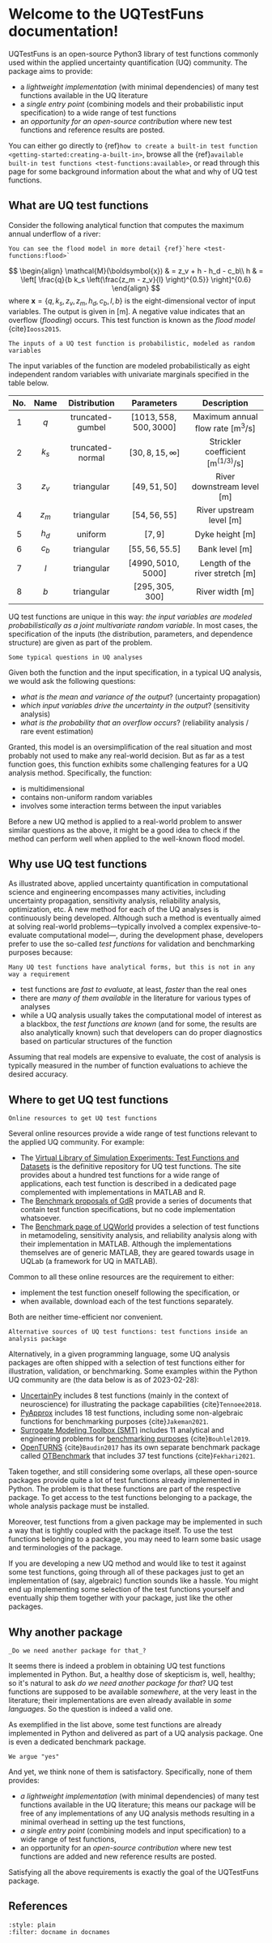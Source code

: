 # Welcome to the UQTestFuns documentation!

UQTestFuns is an open-source Python3 library of test functions commonly used
within the applied uncertainty quantification (UQ) community.
The package aims to provide:

- a _lightweight implementation_ (with minimal dependencies)
  of many test functions available in the UQ literature
- a _single entry point_ (combining models and their probabilistic input 
  specification) to a wide range of test functions
- an _opportunity for an open-source contribution_ where new test functions and
  reference results are posted.

You can either go directly to {ref}`how to create a built-in test function <getting-started:creating-a-built-in>`,
browse all the {ref}`available built-in test functions <test-functions:available>`,
or read through this page for some background information about the what and why
of UQ test functions.

## What are UQ test functions

Consider the following analytical function that computes
the maximum annual underflow of a river:

```{margin}
You can see the flood model in more detail {ref}`here <test-functions:flood>`
```

$$
\begin{align}
	\mathcal{M}(\boldsymbol{x}) & = z_v + h - h_d - c_b\\
	h & = \left[ \frac{q}{b k_s \left(\frac{z_m - z_v}{l} \right)^{0.5}} \right]^{0.6}
\end{align}
$$
where $\boldsymbol{x} = \{ q, k_s, z_v, z_m, h_d, c_b, l, b \}$
is the eight-dimensional vector of input variables.
The output is given in $[\mathrm{m}]$.
A negative value indicates that an overflow (_flooding_) occurs.
This test function is known as the _flood model_ {cite}`Iooss2015`.

```{margin}
The inputs of a UQ test function is probabilistic, modeled as random variables
```

The input variables of the function are modeled probabilistically
as eight independent random variables with univariate marginals specified
in the table below.

| No. | Name  |  Distribution     |        Parameters        |                       Description                        |
|:---:|:-----:|:-----------------:|:------------------------:|:--------------------------------------------------------:|
|  1  |  $q$  | truncated-gumbel  | $[1013, 558, 500, 3000]$ |       Maximum annual flow rate $[\mathrm{m^3/s}]$        |
|  2  | $k_s$ | truncated-normal  |  $[30, 8, 15, \infty]$   |       Strickler coefficient $[\mathrm{m^(1/3)/s}]$       |
|  3  | $z_v$ | triangular        |      $[49, 51, 50]$      |          River downstream level $[\mathrm{m}]$           |
|  4  | $z_m$ | triangular        |      $[54, 56, 55]$      |           River upstream level $[\mathrm{m}]$            |
|  5  | $h_d$ | uniform           |         $[7, 9]$         |                Dyke height $[\mathrm{m}]$                |
|  6  | $c_b$ | triangular        |     $[55, 56, 55.5]$     |                Bank level $[\mathrm{m}]$                 |
|  7  |  $l$  | triangular        |   $[4990, 5010, 5000]$   |        Length of the river stretch $[\mathrm{m}]$        |
|  8  |  $b$  | triangular        |    $[295, 305, 300]$     |                River width $[\mathrm{m}]$                |

UQ test functions are unique in this way:
_the input variables are modeled probabilistically
as a joint multivariate random variable_.
In most cases, the specification of the inputs
(the distribution, parameters, and dependence structure)
are given as part of the problem.

```{margin}
Some typical questions in UQ analyses
```

Given both the function and the input specification,
in a typical UQ analysis, we would ask the following questions:

- _what is the mean and variance of the output_? (uncertainty propagation)
- _which input variables drive the uncertainty in the output_? (sensitivity analysis)
- _what is the probability that an overflow occurs_? (reliability analysis / rare event estimation) 

Granted, this model is an oversimplification of the real situation
and most probably not used to make any real-world decision.
But as far as a test function goes,
this function exhibits some challenging features for a UQ analysis method.
Specifically, the function:

- is multidimensional
- contains non-uniform random variables
- involves some interaction terms between the input variables

Before a new UQ method is applied to a real-world problem
to answer similar questions as the above,
it might be a good idea to check if the method can perform well
when applied to the well-known flood model.

## Why use UQ test functions

As illustrated above, applied uncertainty quantification in computational
science and engineering encompasses many activities,
including uncertainty propagation, sensitivity analysis, reliability analysis,
optimization, etc.
A new method for each of the UQ analyses is continuously being developed.
Although such a method is eventually aimed at solving
real-world problems&mdash;typically involved a complex expensive-to-evaluate computational model&mdash;,
during the development phase,
developers prefer to use the so-called _test functions_
for validation and benchmarking purposes because:

```{margin}
Many UQ test functions have analytical forms, but this is not in any way a requirement
```

- test functions are _fast to evaluate_, at least, _faster_ than the real ones
- there are _many of them available_ in the literature
  for various types of analyses
- while a UQ analysis usually takes the computational model of interest as a blackbox,
  the _test functions are known_
  (and for some, the results are also analytically known)
  such that developers can do proper diagnostics based on particular structures 
  of the function

Assuming that real models are expensive to evaluate,
the cost of analysis is typically measured in the number of function evaluations
to achieve the desired accuracy.

## Where to get UQ test functions

```{margin}
Online resources to get UQ test functions
```

Several online resources provide a wide range of test functions relevant
to the applied UQ community.
For example:

- The [Virtual Library of Simulation Experiments: Test Functions and Datasets](https://www.sfu.ca/~ssurjano/index.html)
  is the definitive repository for UQ test functions.
  The site provides about a hundred test functions for a wide range of applications,
  each test function is described in a dedicated page complemented with implementations in MATLAB and R.
- The [Benchmark proposals of GdR](https://www.gdr-mascotnum.fr/benchmarks.html)
  provide a series of documents that contain test function specifications,
  but no code implementation whatsoever.
- The [Benchmark page of UQWorld](https://uqworld.org/c/uq-with-uqlab/benchmarks)
  provides a selection of test functions in metamodeling, sensitivity analysis,
  and reliability analysis along with their implementation in MATLAB.
  Although the implementations themselves are of generic MATLAB,
  they are geared towards usage in UQLab (a framework for UQ in MATLAB).

Common to all these online resources are the requirement to either:

- implement the test function oneself following the specification, or
- when available, download each of the test functions separately.

Both are neither time-efficient nor convenient.

```{margin}
Alternative sources of UQ test functions: test functions inside an analysis package
```

Alternatively, in a given programming language,
some UQ analysis packages are often shipped with a selection of test functions
either for illustration, validation, or benchmarking.
Some examples within the Python UQ community are
(the data below is as of 2023-02-28):

- [UncertainPy](https://github.com/simetenn/uncertainpy)
  includes 8 test functions (mainly in the context of neuroscience)
  for illustrating the package capabilities {cite}`Tennoee2018`.
- [PyApprox](https://github.com/sandialabs/pyapprox) includes 18 test functions,
  including some non-algebraic functions for benchmarking purposes {cite}`Jakeman2021`.
- [Surrogate Modeling Toolbox (SMT)](https://github.com/SMTorg/smt) includes
  11 analytical and engineering problems
  for [benchmarking purposes](https://smt.readthedocs.io/en/stable/_src_docs/problems.html)
  {cite}`Bouhlel2019`.
- [OpenTURNS](https://github.com/openturns/openturns) {cite}`Baudin2017` has
  its own separate benchmark package called 
  [OTBenchmark](https://github.com/mbaudin47/otbenchmark)
  that includes 37 test functions {cite}`Fekhari2021`.

Taken together, and still considering some overlaps,
all these open-source packages provide quite a lot of test functions
already implemented in Python.
The problem is that these functions are part of the respective package.
To get access to the test functions belonging to a package,
the whole analysis package must be installed.

Moreover, test functions from a given package may be implemented in such a way
that is tightly coupled with the package itself.
To use the test functions belonging to a package,
you may need to learn some basic usage and terminologies of the package. 

If you are developing a new UQ method and would like to test it against some test functions,
going through all of these packages just to get an implementation of (say, algebraic) function
sounds like a hassle.
You might end up implementing some selection of the test functions yourself
and eventually ship them together with your package,
just like the other packages.

## Why another package

```{margin}
_Do we need another package for that_?
```

It seems there is indeed a problem in obtaining UQ test functions implemented in Python.
But, a healthy dose of skepticism is, well, healthy;
so it's natural to ask _do we need another package for that_?
UQ test functions are supposed to be available _somewhere_, at the very least in the literature; 
their implementations are even already available in _some languages_.
So the question is indeed a valid one.

As exemplified in the list above,
some test functions are already implemented in Python
and delivered as part of a UQ analysis package.
One is even a dedicated benchmark package.

```{margin}
We argue "yes"
```

And yet, we think none of them is satisfactory.
Specifically, none of them provides:

- _a lightweight implementation_ (with minimal dependencies)
  of many test functions available in the UQ literature;
  this means our package will be free of any implementations
  of any UQ analysis methods resulting in a minimal overhead
  in setting up the test functions,
- _a single entry point_ (combining models and input specification)
  to a wide range of test functions,
- an opportunity for an _open-source contribution_ where new test functions are
  added and new reference results are posted.

Satisfying all the above requirements is exactly the goal
of the UQTestFuns package.

## References

```{bibliography}
:style: plain
:filter: docname in docnames
```
